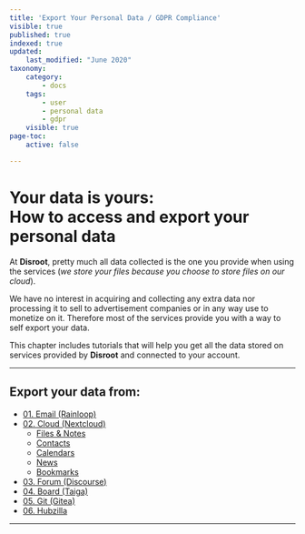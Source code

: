 ```yaml
---
title: 'Export Your Personal Data / GDPR Compliance'
visible: true
published: true
indexed: true
updated:
    last_modified: "June 2020"
taxonomy:
    category:
        - docs
    tags:
        - user
        - personal data
        - gdpr
    visible: true
page-toc:
    active: false

---
```


#  Your data is yours:<br>How to access and export your personal data


At **Disroot**, pretty much all data collected is the one you provide when using the services (*we store your files because you choose to store files on our cloud*).

We have no interest in acquiring and collecting any extra data nor processing it to sell to advertisement companies or in any way use to monetize on it. Therefore most of the services provide you with a way to self export your data.

This chapter includes tutorials that will help you get all the data stored on services provided by **Disroot** and connected to your account.

----

## Export your data from:
- [01. Email (Rainloop)](rainloop)
- [02. Cloud (Nextcloud)](nextcloud)
  - [Files & Notes](nextcloud/files)
  - [Contacts](nextcloud/contacts)
  - [Calendars](nextcloud/calendar)
  - [News](nextcloud/news)
  - [Bookmarks](nextcloud/bookmarks)
- [03. Forum (Discourse)](discourse)
- [04. Board (Taiga)](taiga)
- [05. Git (Gitea)](git)
- [06. Hubzilla](hubzilla)

---
